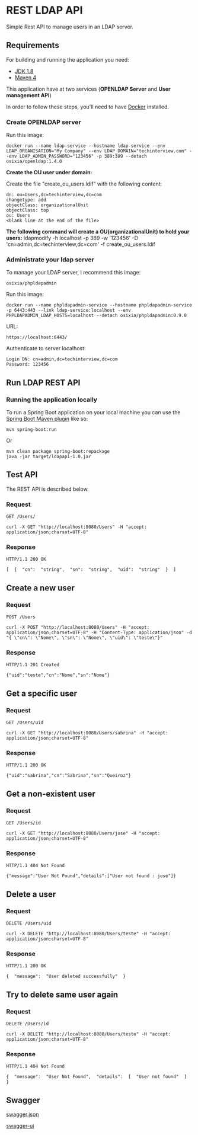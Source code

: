 # REST LDAP API

Simple Rest API to manage users in an LDAP server. 

## Requirements

For building and running the application you need:

- [JDK 1.8](http://www.oracle.com/technetwork/java/javase/downloads/jdk8-downloads-2133151.html)
- [Maven 4](https://maven.apache.org)


This application have at two services (**OPENLDAP Server** and **User management API**)


In order to follow these steps, you'll need to have [Docker](https://www.docker.com/) installed.

### Create  OPENLDAP server

Run this image:

``` shell
docker run --name ldap-service --hostname ldap-service --env LDAP_ORGANISATION="My Company" --env LDAP_DOMAIN="techinterview.com" --env LDAP_ADMIN_PASSWORD="123456" -p 389:389 --detach osixia/openldap:1.4.0
```

**Create the OU user under domain:**
<p>Create the file "create_ou_users.ldif" with the following content:  </p>

```  
dn: ou=Users,dc=techinterview,dc=com
changetype: add
objectClass: organizationalUnit
objectClass: top
ou: Users
<blank line at the end of the file>
```

**The following command will create a OU(organizationalUnit) to hold your users:**
ldapmodify -h localhost -p 389 -w '123456' -D 'cn=admin,dc=techinterview,dc=com'  -f  create_ou_users.ldif

### Administrate your ldap server

To manage your LDAP server, I recommend this image:

```
osixia/phpldapadmin
```

Run this image:

```
docker run --name phpldapadmin-service --hostname phpldapadmin-service -p 6443:443 --link ldap-service:localhost --env PHPLDAPADMIN_LDAP_HOSTS=localhost --detach osixia/phpldapadmin:0.9.0
```

URL:

```
https://localhost:6443/
```

Authenticate to server localhost:

```
Login DN: cn=admin,dc=techinterview,dc=com
Password: 123456
```


## Run LDAP REST API

### Running the application locally
To run a Spring Boot application on your local machine you can use the [Spring Boot Maven plugin](https://docs.spring.io/spring-boot/docs/current/reference/html/build-tool-plugins-maven-plugin.html) like so:

```shell
mvn spring-boot:run
```

Or 

```shell
mvn clean package spring-boot:repackage 
java -jar target/ldapapi-1.0.jar
```

## Test API

The REST API is described below.
### Request

`GET /Users/`

    curl -X GET "http://localhost:8080/Users" -H "accept: application/json;charset=UTF-8"
    
### Response

    HTTP/1.1 200 OK
    
    [  {  "cn":  "string",  "sn":  "string",  "uid":  "string"  }  ]

## Create a new user

### Request

`POST /Users`

    curl -X POST "http://localhost:8080/Users" -H "accept: application/json;charset=UTF-8" -H "Content-Type: application/json" -d "{ \"cn\": \"Nome\", \"sn\": \"Nome\", \"uid\": \"teste\"}"
    
### Response

    HTTP/1.1 201 Created
    
	{"uid":"teste","cn":"Nome","sn":"Nome"}

## Get a specific user

### Request

`GET /Users/uid`

    curl -X GET "http://localhost:8080/Users/sabrina" -H "accept: application/json;charset=UTF-8"
    
### Response

    HTTP/1.1 200 OK
    
    {"uid":"sabrina","cn":"Sabrina","sn":"Queiroz"}

## Get a non-existent user

### Request

`GET /Users/id`

    curl -X GET "http://localhost:8080/Users/jose" -H "accept: application/json;charset=UTF-8"

### Response

    HTTP/1.1 404 Not Found
   
    {"message":"User Not Found","details":["User not found : jose"]}
    
## Delete a user

### Request

`DELETE /Users/uid`

    curl -X DELETE "http://localhost:8080/Users/teste" -H "accept: application/json;charset=UTF-8"

### Response

    HTTP/1.1 200 OK
    
    {  "message":  "User deleted successfully"  }


## Try to delete same user again

### Request

`DELETE /Users/id`

    curl -X DELETE "http://localhost:8080/Users/teste" -H "accept: application/json;charset=UTF-8"
### Response

    HTTP/1.1 404 Not Found
    
    {  "message":  "User Not Found",  "details":  [  "User not found"  ]  }

## Swagger 

[swagger.json](http://localhost:8080/v2/api-docs)

[swagger-ui](http://localhost:8080/swagger-ui.html)